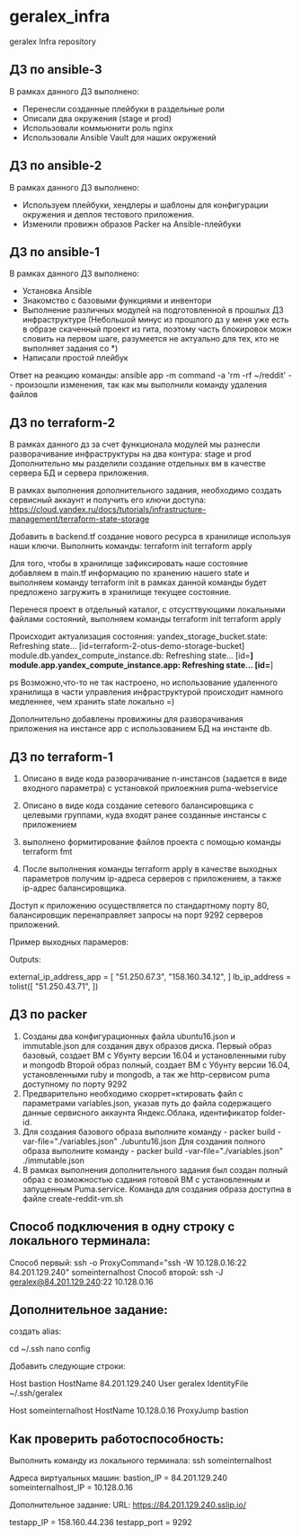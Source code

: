 # geralex_infra
geralex Infra repository

## ДЗ по ansible-3

В рамках данного ДЗ выполнено:
- Перенесли созданные плейбуки в раздельные роли
- Описали два окружения (stage и prod)
- Использовали коммьюнити роль nginx
- Использовали Ansible Vault для наших окружений

## ДЗ по ansible-2

В рамках данного ДЗ выполнено:
- Используем плейбуки, хендлеры и шаблоны для конфигурации окружения и деплоя тестового приложения.
- Изменили провижн образов Packer на Ansible-плейбуки

## ДЗ по ansible-1

В рамках данного ДЗ выполнено:
- Установка Ansible
- Знакомство с базовыми функциями и инвентори
- Выполнение различных модулей на подготовленной в прошлых ДЗ инфраструктуре (Небольшой минус из прошлого дз у меня уже есть в образе скаченный проект из гита, поэтому часть блокировок можн словить на первом шаге, разумеется не актуально для тех, кто не выполняет задания со *)
- Написали простой плейбук

Ответ на реакцию команды:
ansible app -m command -a 'rm -rf ~/reddit' -- произошли изменения, так как мы выполнили команду удаления файлов


## ДЗ по terraform-2

В рамках данного дз за счет функционала модулей мы разнесли разворачивание инфраструктуры на два контура: stage и prod
Дополнительно мы разделили создание отдельных вм в качестве сервера БД и сервера приложения.

В рамках выполнения дополнительного задания, необходимо создать сервисный аккаунт и получить его ключи доступа:
https://cloud.yandex.ru/docs/tutorials/infrastructure-management/terraform-state-storage

Добавить в backend.tf создание нового ресурса в хранилище используя наши ключи.
Выполнить команды:
terraform init
terraform apply

Для того, чтобы в хранилище зафиксировать наше состояние добавляем в main.tf информацию по хранению нашего state и выполняем команду terraform init в рамках данной команды будет предложено загружить в хранилище текущее состояние.

Перенеся проект в отдельный каталог, с отсусттвующими локальными файлами состояний, выполняем команды
terraform init
terraform apply

Происходит актуализация состояния:
yandex_storage_bucket.state: Refreshing state... [id=terraform-2-otus-demo-storage-bucket]
module.db.yandex_compute_instance.db: Refreshing state... [id=****]
module.app.yandex_compute_instance.app: Refreshing state... [id=****]

ps Возможно,что-то не так настроено, но использование удаленного хранилища в части управления инфраструктурой происходит намного медленнее, чем хранить state локально =)

Дополнительно добавлены провижины для разворачивания приложения на инстансе app с использованием БД на инстанте db.


## ДЗ по terraform-1

1) Описано в виде кода разворачивание n-инстансов (задается в виде входного параметра) с установкой прилоежния puma-webservice
2) Описано в виде кода создание сетевого балансировщика с целевыми группами, куда входят ранее созданные инстансы с приложением
3) выполнено формитирование файлов проекта с помощью команды terraform fmt

4) После выполнения команды terraform apply в качестве выходных параметров получим ip-адреса серверов с приложением, а также ip-адрес балансировщика.

Доступ к приложению осуществляется по стандартному порту 80, балансировщик перенаправляет запросы на порт 9292 серверов приложений.

Пример выходных парамеров:

Outputs:

external_ip_address_app = [
  "51.250.67.3",
  "158.160.34.12",
]
lb_ip_address = tolist([
  "51.250.43.71",
])

## ДЗ по packer

1) Созданы два конфигурационных файла ubuntu16.json и immutable.json для создания двух образов диска.
Первый образ базовый, создает ВМ с Убунту версии 16.04 и установленными ruby и mongodb
Второй образ полный, создает ВМ с Убунту версии 16.04, установленными ruby и mongodb, а так же http-сервисом puma доступному по порту 9292
2) Предварительно необходимо скоррет=ктировать файл с параметрами variables.json, указав путь до файла содержащего данные сервисного аккаунта Яндекс.Облака, идентификатор folder-id.
3) Для создания базового образа выполните команду - packer build -var-file="./variables.json" ./ubuntu16.json
Для создания полного образа выполните команду - packer build -var-file="./variables.json" ./immutable.json
4) В рамках выполнения дополнительного задания был создан полный образ с возможностью сздания готовой ВМ с установленным и запущенным Puma.service.
Команда для создания образа доступна в файле create-reddit-vm.sh

## Способ подключения в одну строку с локального терминала:

Способ первый: ssh -o ProxyCommand="ssh -W 10.128.0.16:22 84.201.129.240" someinternalhost
Способ второй: ssh -J geralex@84.201.129.240:22 10.128.0.16

## Дополнительное задание:

создать alias:

cd ~/.ssh
nano config

Добавить следующие строки:

Host bastion
  HostName 84.201.129.240
  User geralex
  IdentityFile ~/.ssh/geralex

Host someinternalhost
  HostName 10.128.0.16
  ProxyJump bastion

## Как проверить работоспособность:

Выполнить команду из локального терминала:
ssh someinternalhost

Адреса виртуальных машин:
bastion_IP = 84.201.129.240
someinternalhost_IP = 10.128.0.16

Дополнительное задание:
URL: https://84.201.129.240.sslip.io/


testapp_IP = 158.160.44.236
testapp_port = 9292
